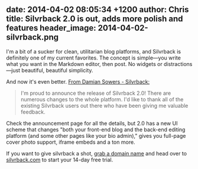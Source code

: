 date: 2014-04-02 08:05:34 +1200
author: Chris
title: Silvrback 2.0 is out, adds more polish and features
header_image: 2014-04-02-silvrback.png
----

<!-- excerpt -->

I'm a bit of a sucker for clean, utilitarian blog platforms, and Silvrback is definitely one of my current favorites. The concept is simple—you write what you want in the Markdown editor, then post. No widgets or distractions—just beautiful, beautiful simplicity. 

And now it's even better. [From Damian Sowers - Silvrback:](https://dsowers.silvrback.com/welcome-to-silvrback-2)

> I'm proud to announce the release of Silvrback 2.0! There are numerous changes to the whole platform. I'd like to thank all of the existing Silvrback users out there who have been giving me valuable feedback.

<!-- /excerpt -->

Check the announcement page for all the details, but 2.0 has a new UI scheme that changes "both your front-end blog and the back-end editing platform (and some other pages like your bio admin)," gives you full-page cover photo support, iframe embeds and a ton more. 

If you want to give silvrback a shot, [grab a domain name](https://iwantmyname.com/services/blog-hosting/silvrback-custom-domain) and head over to [silvrback.com](https://www.silvrback.com/) to start your 14-day free trial.